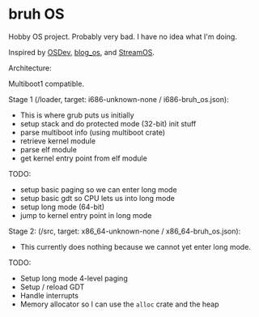# bruh OS

Hobby OS project. Probably very bad. I have no idea what I'm doing.

Inspired by [OSDev](https://wiki.osdev.org/Main_Page), [blog_os](https://os.phil-opp.com/),
and [StreamOS](https://github.com/sphaerophoria/stream-os).

Architecture:

Multiboot1 compatible.

Stage 1 (/loader, target: i686-unknown-none / i686-bruh_os.json):

- This is where grub puts us initially
- setup stack and do protected mode (32-bit) init stuff
- parse multiboot info (using multiboot crate)
- retrieve kernel module
- parse elf module
- get kernel entry point from elf module

TODO:

- setup basic paging so we can enter long mode
- setup basic gdt so CPU lets us into long mode
- setup long mode (64-bit)
- jump to kernel entry point in long mode

Stage 2: (/src, target: x86_64-unknown-none / x86_64-bruh_os.json):

- This currently does nothing because we cannot yet enter long mode.

TODO:

- Setup long mode 4-level paging
- Setup / reload GDT
- Handle interrupts
- Memory allocator so I can use the `alloc` crate and the heap
